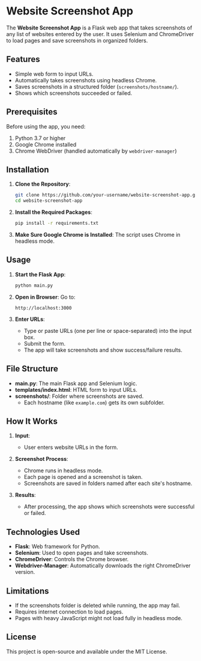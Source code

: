 # Website Screenshot App

The **Website Screenshot App** is a Flask web app that takes screenshots of any list of websites entered by the user. It uses Selenium and ChromeDriver to load pages and save screenshots in organized folders.

## Features

- Simple web form to input URLs.
- Automatically takes screenshots using headless Chrome.
- Saves screenshots in a structured folder (`screenshots/hostname/`).
- Shows which screenshots succeeded or failed.

## Prerequisites

Before using the app, you need:

1. Python 3.7 or higher  
2. Google Chrome installed  
3. Chrome WebDriver (handled automatically by `webdriver-manager`)

## Installation

1. **Clone the Repository**:
   ```bash
   git clone https://github.com/your-username/website-screenshot-app.git
   cd website-screenshot-app
   ```

2. **Install the Required Packages**:
   ```bash
   pip install -r requirements.txt
   ```

3. **Make Sure Google Chrome is Installed**:
   The script uses Chrome in headless mode.

## Usage

1. **Start the Flask App**:
   ```bash
   python main.py
   ```

2. **Open in Browser**:
   Go to:
   ```
   http://localhost:3000
   ```

3. **Enter URLs**:
   - Type or paste URLs (one per line or space-separated) into the input box.
   - Submit the form.
   - The app will take screenshots and show success/failure results.

## File Structure

- **main.py**: The main Flask app and Selenium logic.
- **templates/index.html**: HTML form to input URLs.
- **screenshots/**: Folder where screenshots are saved.
  - Each hostname (like `example.com`) gets its own subfolder.

## How It Works

1. **Input**:
   - User enters website URLs in the form.

2. **Screenshot Process**:
   - Chrome runs in headless mode.
   - Each page is opened and a screenshot is taken.
   - Screenshots are saved in folders named after each site's hostname.

3. **Results**:
   - After processing, the app shows which screenshots were successful or failed.

## Technologies Used

- **Flask**: Web framework for Python.
- **Selenium**: Used to open pages and take screenshots.
- **ChromeDriver**: Controls the Chrome browser.
- **Webdriver-Manager**: Automatically downloads the right ChromeDriver version.

## Limitations

- If the screenshots folder is deleted while running, the app may fail.
- Requires internet connection to load pages.
- Pages with heavy JavaScript might not load fully in headless mode.

## License

This project is open-source and available under the MIT License.